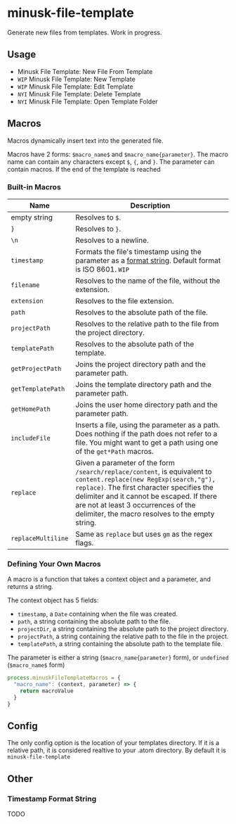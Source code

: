 # minusk-file-template

Generate new files from templates. Work in progress.

## Usage

- Minusk File Template: New File From Template
- `WIP` Minusk File Template: New Template
- `WIP` Minusk File Template: Edit Template
- `NYI` Minusk File Template: Delete Template
- `NYI` Minusk File Template: Open Template Folder

## Macros

Macros dynamically insert text into the generated file.

Macros have 2 forms: `$macro_name$` and `$macro_name{parameter}`. The macro name can contain any characters except `$`, `{`, and `}`. The parameter can contain macros. If the end of the template is reached

### Built-in Macros

Name              | Description
----              | -----------
empty string      | Resolves to `$`.
`}`               | Resolves to `}`.
`\n`              | Resolves to a newline.
`timestamp`       | Formats the file's timestamp using the parameter as a [format string](#timestamp_format_string). Default format is ISO 8601. `WIP`
`filename`        | Resolves to the name of the file, without the extension.
`extension`       | Resolves to the file extension.
`path`            | Resolves to the absolute path of the file.
`projectPath`     | Resolves to the relative path to the file from the project directory.
`templatePath`    | Resolves to the absolute path of the template.
`getProjectPath`  | Joins the project directory path and the parameter path.
`getTemplatePath` | Joins the template directory path and the parameter path.
`getHomePath`     | Joins the user home directory path and the parameter path.
`includeFile`     | Inserts a file, using the parameter as a path. Does nothing if the path does not refer to a file. You might want to get a path using one of the `get*Path` macros.
`replace`         | Given a parameter of the form `/search/replace/content`, is equivalent to `content.replace(new RegExp(search,"g"), replace)`. The first character specifies the delimiter and it cannot be escaped. If there are not at least 3 occurrences of the delimiter, the macro resolves to the empty string.
`replaceMultiline`| Same as `replace` but uses `gm` as the regex flags.

### Defining Your Own Macros

A macro is a function that takes a context object and a parameter, and returns a string.

The context object has 5 fields:
- `timestamp`, a `Date` containing when the file was created.
- `path`, a string containing the absolute path to the file.
- `projectDir`, a string containing the absolute path to the project directory.
- `projectPath`, a string containing the relative path to the file in the project.
- `templatePath`, a string containing the absolute path to the template file.

The parameter is either a string (`$macro_name{parameter}` form), or `undefined` (`$macro_name$` form)

```javascript
process.minuskFileTemplateMacros = {
  "macro_name": (context, parameter) => {
    return macroValue
  }
}
```

## Config

The only config option is the location of your templates directory. If it is a relative path, it is considered realtive to your .atom directory. By default it is `minusk-file-template`

## Other

### Timestamp Format String

TODO
